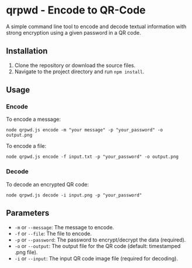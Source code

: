 # qrpwd - Encode to QR-Code

A simple command line tool to encode and decode textual information with strong encryption using a given password in a QR code.

## Installation

1. Clone the repository or download the source files.
2. Navigate to the project directory and run `npm install`.

## Usage

### Encode

To encode a message:

```
node qrpwd.js encode -m "your message" -p "your_password" -o output.png
```

To encode a file:

```
node qrpwd.js encode -f input.txt -p "your_password" -o output.png
```

### Decode

To decode an encrypted QR code:

```
node qrpwd.js decode -i input.png -p "your_password"
```

## Parameters

- `-m` or `--message`: The message to encode.
- `-f` or `--file`: The file to encode.
- `-p` or `--password`: The password to encrypt/decrypt the data (required).
- `-o` or `--output`: The output file for the QR code (default: timestamped .png file).
- `-i` or `--input`: The input QR code image file (required for decoding).
